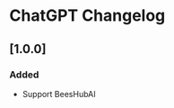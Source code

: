 <!-- Keep a Changelog guide -> https://keepachangelog.com -->

# ChatGPT Changelog
## [1.0.0]
### Added
+ Support BeesHubAI
